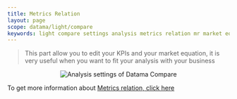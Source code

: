 ```yaml
---
title: Metrics Relation
layout: page
scope: datama/light/compare
keywords: light compare settings analysis metrics relation mr market equation
---
```


> This part allow you to edit your KPIs and your market equation, it is very useful when you want to fit your analysis with your business

<center><img src="{{site.url}}/{{site.baseurl}}/extensions/datama-compare/assets/img/metrics-relation.png" alt="Analysis settings of Datama Compare" title="Datama Compare - Structure" /></center>

To get more information about [Metrics relation, click here]({{site.url}}/{{site.baseurl}}/extensions/datama-compare/settings/analysis/metrics-relation.html)

<br>

